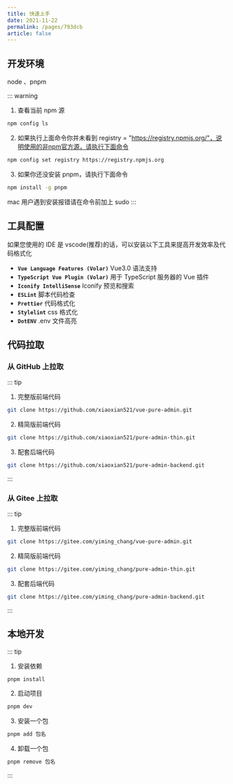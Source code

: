 ```yaml
---
title: 快速上手
date: 2021-11-22
permalink: /pages/793dcb
article: false
---
```


## 开发环境

node <Badge text="v16 +"/> 、pnpm <Badge text="v6 +"/>

::: warning

1. 查看当前 npm 源

```sh
npm config ls
```

2. 如果执行上面命令你并未看到 registry = "https://registry.npmjs.org/"，说明使用的非npm官方源，请执行下面命令

```sh
npm config set registry https://registry.npmjs.org
```

3. 如果你还没安装 pnpm，请执行下面命令

```sh
npm install -g pnpm
```

mac 用户遇到安装报错请在命令前加上 sudo
:::

## 工具配置

如果您使用的 IDE 是 vscode(推荐)的话，可以安装以下工具来提高开发效率及代码格式化

- **`Vue Language Features (Volar)`** Vue3.0 语法支持
- **`TypeScript Vue Plugin (Volar)`** 用于 TypeScript 服务器的 Vue 插件
- **`Iconify IntelliSense`** Iconify 预览和搜索
- **`ESLint`** 脚本代码检查
- **`Prettier`** 代码格式化
- **`Stylelint`** css 格式化
- **`DotENV`** .env 文件高亮

## 代码拉取

### 从 GitHub 上拉取

::: tip

1. 完整版前端代码

```sh
git clone https://github.com/xiaoxian521/vue-pure-admin.git
```

2. 精简版前端代码

```sh
git clone https://github.com/xiaoxian521/pure-admin-thin.git
```

3. 配套后端代码

```sh
git clone https://github.com/xiaoxian521/pure-admin-backend.git
```

:::

### 从 Gitee 上拉取

::: tip

1. 完整版前端代码

```sh
git clone https://gitee.com/yiming_chang/vue-pure-admin.git
```

2. 精简版前端代码

```sh
git clone https://gitee.com/yiming_chang/pure-admin-thin.git
```

3. 配套后端代码

```sh
git clone https://gitee.com/yiming_chang/pure-admin-backend.git
```

:::

## 本地开发

::: tip

1. 安装依赖

```sh
pnpm install
```

2. 启动项目

```sh
pnpm dev
```

3. 安装一个包

```sh
pnpm add 包名
```

4. 卸载一个包

```sh
pnpm remove 包名
```

:::
